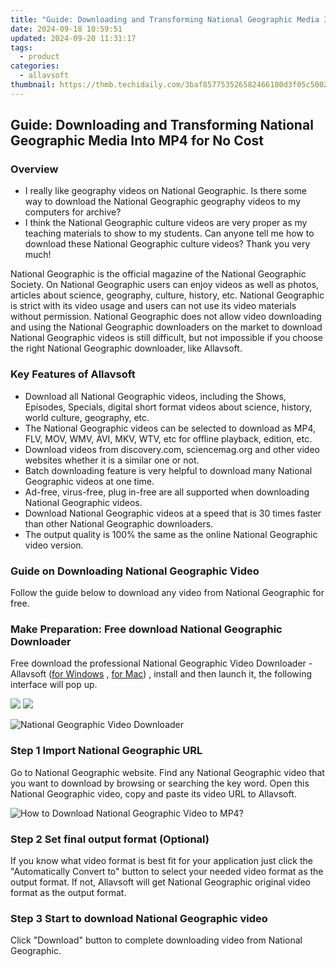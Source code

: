 ```yaml
---
title: "Guide: Downloading and Transforming National Geographic Media Into MP4 for No Cost"
date: 2024-09-18 10:59:51
updated: 2024-09-20 11:31:17
tags:
  - product
categories:
  - allavsoft
thumbnail: https://thmb.techidaily.com/3baf857753526582466180d3f05c500201c50c2631446be3adbac2ea8607bb00.jpg
---
```


## Guide: Downloading and Transforming National Geographic Media Into MP4 for No Cost

### Overview

* I really like geography videos on National Geographic. Is there some way to download the National Geographic geography videos to my computers for archive?
* I think the National Geographic culture videos are very proper as my teaching materials to show to my students. Can anyone tell me how to download these National Geographic culture videos? Thank you very much!

National Geographic is the official magazine of the National Geographic Society. On National Geographic users can enjoy videos as well as photos, articles about science, geography, culture, history, etc. National Geographic is strict with its video usage and users can not use its video materials without permission. National Geographic does not allow video downloading and using the National Geographic downloaders on the market to download National Geographic videos is still difficult, but not impossible if you choose the right National Geographic downloader, like Allavsoft.

### Key Features of Allavsoft

* Download all National Geographic videos, including the Shows, Episodes, Specials, digital short format videos about science, history, world culture, geography, etc.
* The National Geographic videos can be selected to download as MP4, FLV, MOV, WMV, AVI, MKV, WTV, etc for offline playback, edition, etc.
* Download videos from discovery.com, sciencemag.org and other video websites whether it is a similar one or not.
* Batch downloading feature is very helpful to download many National Geographic videos at one time.
* Ad-free, virus-free, plug in-free are all supported when downloading National Geographic videos.
* Download National Geographic videos at a speed that is 30 times faster than other National Geographic downloaders.
* The output quality is 100% the same as the online National Geographic video version.

### Guide on Downloading National Geographic Video

Follow the guide below to download any video from National Geographic for free.

### Make Preparation: Free download National Geographic Downloader

Free download the professional National Geographic Video Downloader - Allavsoft ([for Windows](https://tools.techidaily.com/allavsoft/products/) , [for Mac](https://tools.techidaily.com/allavsoft/products/)) , install and then launch it, the following interface will pop up.

[![](https://www.allavsoft.com/how-to/../images/how-to/free-download-win.jpg)](https://tools.techidaily.com/allavsoft/products/) [![](https://www.allavsoft.com/how-to/../images/how-to/free-download-mac.jpg)](https://tools.techidaily.com/allavsoft/products/)

![National Geographic Video Downloader](https://www.allavsoft.com/how-to/../images/allavsoft/screen-shot-600.jpg)

### Step 1 Import National Geographic URL

Go to National Geographic website. Find any National Geographic video that you want to download by browsing or searching the key word. Open this National Geographic video, copy and paste its video URL to Allavsoft.

![How to Download National Geographic Video to MP4?](https://www.allavsoft.com/how-to/../images/how-to/download-rtmp-video/download-rtmp-video.jpg)

### Step 2 Set final output format (Optional)

If you know what video format is best fit for your application just click the "Automatically Convert to" button to select your needed video format as the output format. If not, Allavsoft will get National Geographic original video format as the output format.

### Step 3 Start to download National Geographic video

Click "Download" button to complete downloading video from National Geographic.

<ins class="adsbygoogle"
     style="display:block"
     data-ad-format="autorelaxed"
     data-ad-client="ca-pub-7571918770474297"
     data-ad-slot="1223367746"></ins>



<ins class="adsbygoogle"
     style="display:block"
     data-ad-client="ca-pub-7571918770474297"
     data-ad-slot="8358498916"
     data-ad-format="auto"
     data-full-width-responsive="true"></ins>
